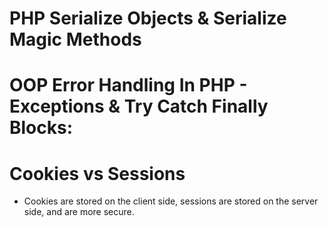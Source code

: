 # PHP Serialize Objects & Serialize Magic Methods

# OOP Error Handling In PHP - Exceptions & Try Catch Finally Blocks: 


# Cookies vs Sessions 
- Cookies are stored on the client side, sessions are stored on the server side, and are more secure.
